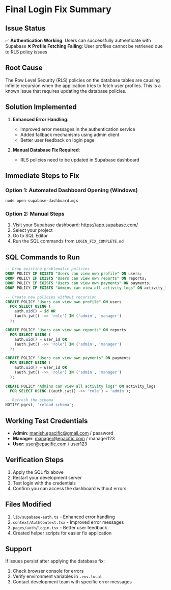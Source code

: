 # Final Login Fix Summary

## Issue Status

✅ **Authentication Working**: Users can successfully authenticate with Supabase
❌ **Profile Fetching Failing**: User profiles cannot be retrieved due to RLS policy issues

## Root Cause

The Row Level Security (RLS) policies on the database tables are causing infinite recursion when the application tries to fetch user profiles. This is a known issue that requires updating the database policies.

## Solution Implemented

1. **Enhanced Error Handling**:
   - Improved error messages in the authentication service
   - Added fallback mechanisms using admin client
   - Better user feedback on login page

2. **Manual Database Fix Required**:
   - RLS policies need to be updated in Supabase dashboard

## Immediate Steps to Fix

### Option 1: Automated Dashboard Opening (Windows)
```bash
node open-supabase-dashboard.mjs
```

### Option 2: Manual Steps
1. Visit your Supabase dashboard: https://app.supabase.com/
2. Select your project
3. Go to SQL Editor
4. Run the SQL commands from `LOGIN_FIX_COMPLETE.md`

## SQL Commands to Run

```sql
-- Drop existing problematic policies
DROP POLICY IF EXISTS "Users can view own profile" ON users;
DROP POLICY IF EXISTS "Users can view own reports" ON reports;
DROP POLICY IF EXISTS "Users can view own payments" ON payments;
DROP POLICY IF EXISTS "Admins can view all activity logs" ON activity_logs;

-- Create new policies without recursion
CREATE POLICY "Users can view own profile" ON users
  FOR SELECT USING (
    auth.uid() = id OR
    (auth.jwt() ->> 'role') IN ('admin', 'manager')
  );

CREATE POLICY "Users can view own reports" ON reports
  FOR SELECT USING (
    auth.uid() = user_id OR
    (auth.jwt() ->> 'role') IN ('admin', 'manager')
  );

CREATE POLICY "Users can view own payments" ON payments
  FOR SELECT USING (
    auth.uid() = user_id OR
    (auth.jwt() ->> 'role') IN ('admin', 'manager')
  );

CREATE POLICY "Admins can view all activity logs" ON activity_logs
  FOR SELECT USING ((auth.jwt() ->> 'role') = 'admin');

-- Refresh the schema
NOTIFY pgrst, 'reload schema';
```

## Working Test Credentials

- **Admin**: manish.epacific@gmail.com / password
- **Manager**: manager@epacific.com / manager123
- **User**: user@epacific.com / user123

## Verification Steps

1. Apply the SQL fix above
2. Restart your development server
3. Test login with the credentials
4. Confirm you can access the dashboard without errors

## Files Modified

1. `lib/supabase-auth.ts` - Enhanced error handling
2. `context/AuthContext.tsx` - Improved error messages
3. `pages/auth/login.tsx` - Better user feedback
4. Created helper scripts for easier fix application

## Support

If issues persist after applying the database fix:
1. Check browser console for errors
2. Verify environment variables in `.env.local`
3. Contact development team with specific error messages